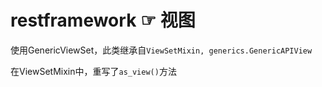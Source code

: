 # restframework ☞ 视图
使用GenericViewSet，此类继承自`ViewSetMixin, generics.GenericAPIView`

在ViewSetMixin中，重写了`as_view()`方法